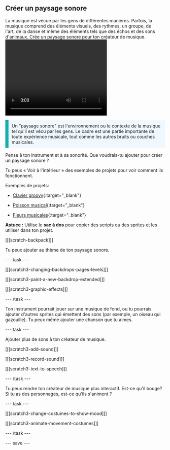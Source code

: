 ## Créer un paysage sonore

<div style="display: flex; flex-wrap: wrap">
<div style="flex-basis: 200px; flex-grow: 1; margin-right: 15px;">
La musique est vécue par les gens de différentes manières. Parfois, la musique comprend des éléments visuels, des rythmes, un groupe, de l'art, de la danse et même des éléments tels que des échos et des sons d'animaux. Crée un paysage sonore pour ton créateur de musique.
</div>
<div>
 <video width="320" height="240" controls>
  <source src="images/step-5-demo.mp4" type="video/mp4">
  Ajoute des sprites supplémentaires à ton projet, qui jouent des sons, se déplacent, changent d'apparence, ou développe autrement le paysage sonore.
</video>
</div>
</div>

<p style="border-left: solid; border-width:10px; border-color: #0faeb0; background-color: aliceblue; padding: 10px;">
Un "paysage sonore" est l'environnement ou le contexte de la musique tel qu'il est vécu par les gens. Le cadre est une partie importante de toute expérience musicale, tout comme les autres bruits ou couches musicales. 
</p>

Pense à ton instrument et à sa sonorité. Que voudrais-tu ajouter pour créer un paysage sonore ?

Tu peux « Voir à l'intérieur » des exemples de projets pour voir comment ils fonctionnent.

Exemples de projets:
- [Clavier groovy](https://scratch.mit.edu/projects/792890950/editor){:target="_blank"}

- [Poisson musical](https://scratch.mit.edu/projects/792891997/editor){:target="_blank"}

- [Fleurs musicales](https://scratch.mit.edu/projects/792888373/editor){:target="_blank"}

**Astuce :** Utilise le **sac à dos** pour copier des scripts ou des sprites et les utiliser dans ton projet.

[[[scratch-backpack]]]

Tu peux ajouter au thème de ton paysage sonore.

--- task ---

[[[scratch3-changing-backdrops-pages-levels]]]

[[[scratch3-paint-a-new-backdrop-extended]]]

[[[scratch3-graphic-effects]]]

--- /task ---

Ton instrument pourrait jouer sur une musique de fond, ou tu pourrais ajouter d'autres sprites qui émettent des sons (par exemple, un oiseau qui gazouille). Tu peux même ajouter une chanson que tu aimes.

--- task ---

Ajouter plus de sons à ton créateur de musique.

[[[scratch3-add-sound]]]

[[[scratch3-record-sound]]]

[[[scratch3-text-to-speech]]]

--- /task ---

Tu peux rendre ton créateur de musique plus interactif. Est-ce qu'il bouge? Si tu as des personnages, est-ce qu'ils s'animent ?

--- task ---

[[[scratch3-change-costumes-to-show-mood]]]

[[[scratch3-animate-movement-costumes]]]

--- /task ---

--- save ---
